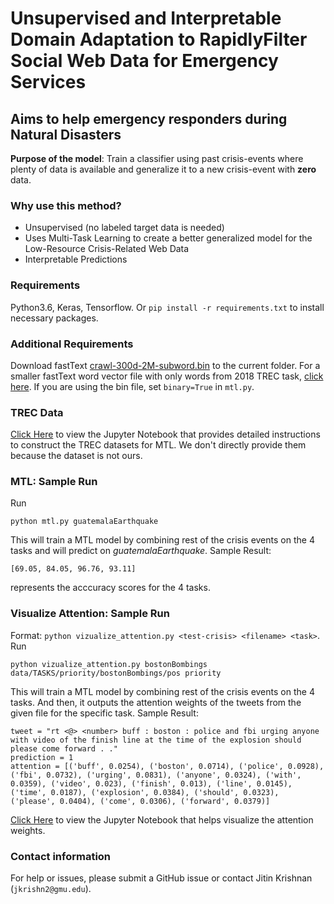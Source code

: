 # Unsupervised and Interpretable Domain Adaptation to RapidlyFilter Social Web Data for Emergency Services

## Aims to help emergency responders during Natural Disasters 

**Purpose of the model**: Train a classifier using past crisis-events where plenty of data is available and generalize it to a new crisis-event with **zero** data. 

### Why use this method?
- Unsupervised (no labeled target data is needed)
- Uses Multi-Task Learning to create a better generalized model for the Low-Resource Crisis-Related Web Data
- Interpretable Predictions

### Requirements
Python3.6, Keras, Tensorflow.
Or ```pip install -r requirements.txt``` to install necessary packages.

### Additional Requirements
Download fastText [crawl-300d-2M-subword.bin](https://fasttext.cc/docs/en/english-vectors.html) to the current folder. For a smaller fastText word vector file with only words from 2018 TREC task, [click here](https://drive.google.com/open?id=1dNYCD5vuuGjT-BT-ZMfKYttU1UtUlOQg). If you are using the bin file, set ```binary=True``` in ```mtl.py```.

### TREC Data
[Click Here](https://github.com/jitinkrishnan/Crisis-Tweet-Multi-Task-DA/blob/master/TREC-MTL-DATASET-CONSTRUCTION.ipynb) to view the Jupyter Notebook that provides detailed instructions to construct the TREC datasets for MTL. We don't directly provide them because the dataset is not ours. 

### MTL: Sample Run
Run 
```
python mtl.py guatemalaEarthquake
``` 
This will train a MTL model by combining rest of the crisis events on the 4 tasks and will predict on *guatemalaEarthquake*.
Sample Result: 
```
[69.05, 84.05, 96.76, 93.11]
```
represents the acccuracy scores for the 4 tasks. 

### Visualize Attention: Sample Run
Format: ```python vizualize_attention.py <test-crisis> <filename> <task>```.
Run 
```
python vizualize_attention.py bostonBombings data/TASKS/priority/bostonBombings/pos priority
```
This will train a MTL model by combining rest of the crisis events on the 4 tasks. And then, it outputs the attention weights of the tweets from the given file for the specific task. 
Sample Result: 
```
tweet = "rt <@> <number> buff : boston : police and fbi urging anyone with video of the finish line at the time of the explosion should please come forward . ."
prediction = 1
attention = [('buff', 0.0254), ('boston', 0.0714), ('police', 0.0928), ('fbi', 0.0732), ('urging', 0.0831), ('anyone', 0.0324), ('with', 0.0359), ('video', 0.023), ('finish', 0.013), ('line', 0.0145), ('time', 0.0187), ('explosion', 0.0384), ('should', 0.0323), ('please', 0.0404), ('come', 0.0306), ('forward', 0.0379)]
```
[Click Here](https://github.com/jitinkrishnan/Crisis-Tweet-Multi-Task-DA/blob/master/visualize_attention.ipynb) to view the Jupyter Notebook that helps visualize the attention weights.

### Contact information
For help or issues, please submit a GitHub issue or contact Jitin Krishnan (`jkrishn2@gmu.edu`).

